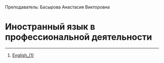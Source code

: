 Преподаватель: Басырова Анастасия Викторовна
# Иностранный язык в профессиональной деятельности
---
1. [English_(1)](English_(1).md)
